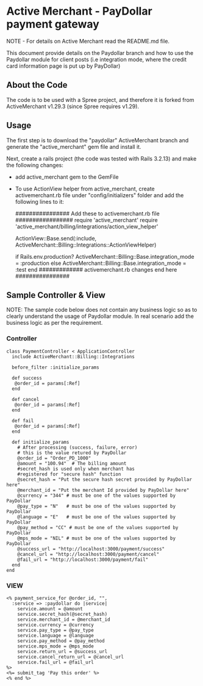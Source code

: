 # Active Merchant - PayDollar payment gateway

NOTE - For details on Active Merchant read the README.md file.

This document provide details on the Paydollar branch and how to use the Paydollar module for client posts (i.e integration mode, where the credit card information page is put up by PayDollar)

## About the Code
The code is to be used with a Spree project, and therefore it is forked from ActiveMerchant v1.29.3 (since Spree requires v1.29).

## Usage
The first step is to download the "paydollar" ActiveMerchant branch and generate the "active_merchant" gem file and install it.

Next, create a rails project (the code was tested with Rails 3.2.13) and make the following changes:
- add active_merchant gem to the GemFile
- To use ActionView helper from active_merchant, create activemerchant.rb file under "config/initializers" folder and add the following lines to it:

  ################ Add these to activemerchant.rb file ################# 
  require 'active_merchant'
  require 'active_merchant/billing/integrations/action_view_helper'

  ActionView::Base.send(:include, ActiveMerchant::Billing::Integrations::ActionViewHelper)

  if Rails.env.production?
    ActiveMerchant::Billing::Base.integration_mode = :production
  else
    ActiveMerchant::Billing::Base.integration_mode = :test
  end 
  ############# activemerchant.rb changes end here ################

## Sample Controller & View
NOTE: The sample code below does not contain any business logic so as to
clearly understand the usage of Paydollar module. In real scenario add 
the business logic as per the requirement.

### Controller
```
class PaymentController < ApplicationController
  include ActiveMerchant::Billing::Integrations
  
  before_filter :initialize_params
  
  def success
   @order_id = params[:Ref]
  end

  def cancel
   @order_id = params[:Ref]
  end

  def fail
   @order_id = params[:Ref]
  end

  def initialize_params
    # After processing (success, failure, error)
    # this is the value retured by PayDollar
    @order_id = "Order_PD_1000"
    @amount = "100.94"  # The billing amount
    #secret_hash is used only when merchant has
    #registered for "secure hash" function
    @secret_hash = "Put the secure hash secret provided by PayDollar here"
    @merchant_id = "Put the merchant Id provided by PayDollar here"
    @currency = "344" # must be one of the values supported by PayDollar
    @pay_type = "N"   # must be one of the values supported by PayDollar
    @language = "E"   # must be one of the values supported by PayDollar
    @pay_method = "CC" # must be one of the values supported by PayDollar
    @mps_mode = "NIL" # must be one of the values supported by PayDollar
    @success_url = "http://localhost:3000/payment/success"
    @cancel_url = "http://localhost:3000/payment/cancel"
    @fail_url = "http://localhost:3000/payment/fail"
  end
end
```
### VIEW
```
<% payment_service_for @order_id, "",
  :service => :paydollar do |service| 
    service.amount = @amount 
    service.secret_hash(@secret_hash)
    service.merchant_id = @merchant_id
    service.currency = @currency
    service.pay_type = @pay_type
    service.language = @language
    service.pay_method = @pay_method
    service.mps_mode = @mps_mode
    service.return_url = @success_url
    service.cancel_return_url = @cancel_url
    service.fail_url = @fail_url
%>
<%= submit_tag 'Pay this order' %>
<% end %>
```
